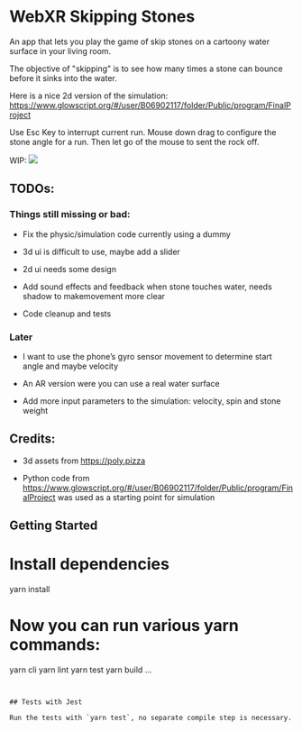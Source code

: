 # WebXR Skipping Stones

An app that lets you play the game of skip stones on a cartoony water surface in your living room.

The objective of "skipping" is to see how many times a stone can bounce before it sinks into the water.

Here is a nice 2d version of the simulation:
https://www.glowscript.org/#/user/B06902117/folder/Public/program/FinalProject

Use Esc Key to interrupt current run. Mouse down drag to configure the stone angle for a run.
Then let go of the mouse to sent the rock off.

WIP:
![](Animation2.gif)

## TODOs:
### Things still missing or bad: 
* Fix the physic/simulation code currently using a dummy

* 3d ui is difficult to use, maybe add a slider

* 2d ui needs some design

* Add sound effects and feedback when stone touches water, needs shadow to makemovement more clear

* Code cleanup and tests

### Later
* I want to use the phone’s gyro sensor movement to determine start angle and maybe velocity

* An AR version were you can use a real water surface

* Add more input parameters to the simulation: velocity, spin and stone weight


## Credits:
* 3d assets from https://poly.pizza

* Python code from
https://www.glowscript.org/#/user/B06902117/folder/Public/program/FinalProject
was used as a starting point for simulation

## Getting Started


# Install dependencies
yarn install

# Now you can run various yarn commands:
yarn cli
yarn lint
yarn test
yarn build
...
```


## Tests with Jest

Run the tests with `yarn test`, no separate compile step is necessary.


